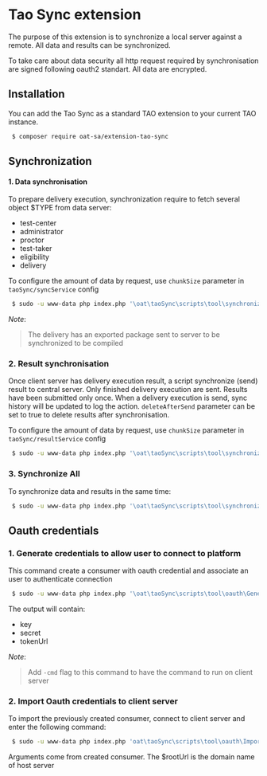 # Tao Sync extension

The purpose of this extension is to synchronize a local server against a remote.
All data and results can be synchronized.

To take care about data security all http request required by synchronisation are signed following oauth2 standart.
All data are encrypted.


## Installation

You can add the Tao Sync as a standard TAO extension to your current TAO instance.

```bash
 $ composer require oat-sa/extension-tao-sync
```

## Synchronization

#### 1. Data synchronisation


To prepare delivery execution, synchronization require to fetch several object $TYPE from data server:
* test-center
* administrator
* proctor
* test-taker
* eligibility
* delivery

To configure the amount of data by request, use `chunkSize` parameter in `taoSync/syncService` config

```bash
 $ sudo -u www-data php index.php '\oat\taoSync\scripts\tool\synchronization\SynchronizeData' [--type=$TYPE]
```

_Note_: 
> The delivery has an exported package sent to server to be synchronized to be compiled

### 2. Result synchronisation

Once client server has delivery execution result, a script synchronize (send) result to central server.
Only finished delivery execution are sent.
Results have been submitted only once.
When a delivery execution is send, sync history will be updated to log the action.
`deleteAfterSend` parameter can be set to true to delete results after synchronisation.

To configure the amount of data by request, use `chunkSize` parameter in `taoSync/resultService` config


```bash
 $ sudo -u www-data php index.php '\oat\taoSync\scripts\tool\synchronization\SynchronizeResult'
```

### 3. Synchronize All

To synchronize data and results in the same time:

```bash
 $ sudo -u www-data php index.php '\oat\taoSync\scripts\tool\synchronization\SynchronizeAll'
```

## Oauth credentials

### 1. Generate credentials to allow user to connect to platform

This command create a consumer with oauth credential and associate an user to authenticate connection

```bash
 $ sudo -u www-data php index.php '\oat\taoSync\scripts\tool\oauth\GenerateOauthCredentials'
```

The output will contain:
- key
- secret
- tokenUrl

_Note_: 
> Add `-cmd` flag to this command to have the command to run on client server

### 2. Import Oauth credentials to client server

To import the previously created consumer, connect to client server and enter the following command:

```bash
 $ sudo -u www-data php index.php 'oat\taoSync\scripts\tool\oauth\ImportOauthCredentials' -k $key -s $secret -tu $tokenUrl -u $rootUrl
```

Arguments come from created consumer. The $rootUrl is the domain name of host server


